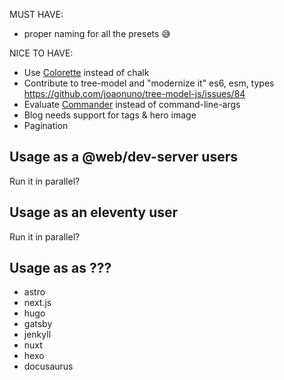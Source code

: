 MUST HAVE:

- proper naming for all the presets 😅

NICE TO HAVE:

- Use [Colorette](https://www.npmjs.com/package/colorette) instead of chalk
- Contribute to tree-model and "modernize it" es6, esm, types https://github.com/joaonuno/tree-model-js/issues/84
- Evaluate [Commander](https://www.npmjs.com/package/commander) instead of command-line-args
- Blog needs support for tags & hero image
- Pagination


## Usage as a @web/dev-server users

Run it in parallel?

## Usage as an eleventy user

Run it in parallel?

## Usage as as ???

- astro
- next.js
- hugo
- gatsby
- jenkyll
- nuxt
- hexo
- docusaurus
